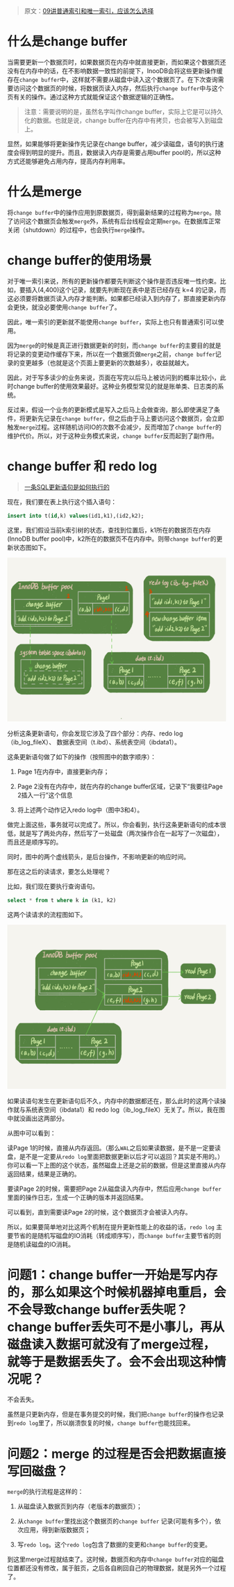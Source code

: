 

> 原文：[09讲普通索引和唯一索引，应该怎么选择](https://funnylog.gitee.io/mysql45/09%E8%AE%B2%E6%99%AE%E9%80%9A%E7%B4%A2%E5%BC%95%E5%92%8C%E5%94%AF%E4%B8%80%E7%B4%A2%E5%BC%95%EF%BC%8C%E5%BA%94%E8%AF%A5%E6%80%8E%E4%B9%88%E9%80%89%E6%8B%A9.html)

# 什么是change buffer

当需要更新一个数据页时，如果数据页在内存中就直接更新，而如果这个数据页还没有在内存中的话，在不影响数据一致性的前提下，InooDB会将这些更新操作缓存在`change buffer`中，这样就不需要从磁盘中读入这个数据页了。在下次查询需要访问这个数据页的时候，将数据页读入内存，然后执行`change buffer`中与这个页有关的操作。通过这种方式就能保证这个数据逻辑的正确性。

> 注意：需要说明的是，虽然名字叫作change buffer，实际上它是可以持久化的数据。也就是说，change buffer在内存中有拷贝，也会被写入到磁盘上。

显然，如果能够将更新操作先记录在change buffer，减少读磁盘，语句的执行速度会得到明显的提升。而且，数据读入内存是需要占用buffer pool的，所以这种方式还能够避免占用内存，提高内存利用率。

# 什么是merge

将`change buffer`中的操作应用到原数据页，得到最新结果的过程称为`merge`。除了访问这个数据页会触发`merge`外，系统有后台线程会定期`merge`。在数据库正常关闭（shutdown）的过程中，也会执行`merge`操作。

# change buffer的使用场景

对于唯一索引来说，所有的更新操作都要先判断这个操作是否违反唯一性约束。比如，要插入(4,400)这个记录，就要先判断现在表中是否已经存在 k=4 的记录，而这必须要将数据页读入内存才能判断。如果都已经读入到内存了，那直接更新内存会更快，就没必要使用`change buffer`了。

因此，唯一索引的更新就不能使用`change buffer`，实际上也只有普通索引可以使用。

因为`merge`的时候是真正进行数据更新的时刻，而`change buffer`的主要目的就是将记录的变更动作缓存下来，所以在一个数据页做`merge`之前，`change buffer`记录的变更越多（也就是这个页面上要更新的次数越多），收益就越大。

因此，对于写多读少的业务来说，页面在写完以后马上被访问到的概率比较小，此时change buffer的使用效果最好。这种业务模型常见的就是账单类、日志类的系统。

反过来，假设一个业务的更新模式是写入之后马上会做查询，那么即使满足了条件，将更新先记录在`change buffer`，但之后由于马上要访问这个数据页，会立即触发`merge`过程。这样随机访问IO的次数不会减少，反而增加了`change buffer`的维护代价。所以，对于这种业务模式来说，`change buffer`反而起到了副作用。

# change buffer 和 redo log

> [一条SQL更新语句是如何执行的](https://github.com/ProgrammerGoGo/document/blob/main/MySQL/%E4%B8%80%E6%9D%A1SQL%E6%9B%B4%E6%96%B0%E8%AF%AD%E5%8F%A5%E7%9A%84%E6%89%A7%E8%A1%8C%E6%B5%81%E7%A8%8B.md)

现在，我们要在表上执行这个插入语句：  
```sql
insert into t(id,k) values(id1,k1),(id2,k2);
```
这里，我们假设当前k索引树的状态，查找到位置后，k1所在的数据页在内存(InnoDB buffer pool)中，k2所在的数据页不在内存中。则带`change buffer`的更新状态图如下。

![带change buffer的更新过程](image/带change%20buffer的更新过程.jpg)

分析这条更新语句，你会发现它涉及了四个部分：内存、redo log（ib_log_fileX）、 数据表空间（t.ibd）、系统表空间（ibdata1）。

这条更新语句做了如下的操作（按照图中的数字顺序）：

1. Page 1在内存中，直接更新内存；

2. Page 2没有在内存中，就在内存的change buffer区域，记录下“我要往Page 2插入一行”这个信息

3. 将上述两个动作记入redo log中（图中3和4）。

做完上面这些，事务就可以完成了。所以，你会看到，执行这条更新语句的成本很低，就是写了两处内存，然后写了一处磁盘（两次操作合在一起写了一次磁盘），而且还是顺序写的。

同时，图中的两个虚线箭头，是后台操作，不影响更新的响应时间。

那在这之后的读请求，要怎么处理呢？

比如，我们现在要执行查询语句。

```sql
select * from t where k in (k1, k2)
```

这两个读请求的流程图如下。

![1](image/带change%20buffer的读过程.jpg)

如果读语句发生在更新语句后不久，内存中的数据都还在，那么此时的这两个读操作就与系统表空间（ibdata1）和 redo log（ib_log_fileX）无关了。所以，我在图中就没画出这两部分。

从图中可以看到：

读Page 1的时候，直接从内存返回。（那么`WAL`之后如果读数据，是不是一定要读盘，是不是一定要从`redo log`里面把数据更新以后才可以返回？其实是不用的。）你可以看一下上图的这个状态，虽然磁盘上还是之前的数据，但是这里直接从内存返回结果，结果是正确的。

要读Page 2的时候，需要把Page 2从磁盘读入内存中，然后应用`change buffer`里面的操作日志，生成一个正确的版本并返回结果。

可以看到，直到需要读Page 2的时候，这个数据页才会被读入内存。

所以，如果要简单地对比这两个机制在提升更新性能上的收益的话，`redo log` 主要节省的是随机写磁盘的IO消耗（转成顺序写），而`change buffer`主要节省的则是随机读磁盘的IO消耗。

# 问题1：change buffer一开始是写内存的，那么如果这个时候机器掉电重启，会不会导致change buffer丢失呢？change buffer丢失可不是小事儿，再从磁盘读入数据可就没有了merge过程，就等于是数据丢失了。会不会出现这种情况呢？

不会丢失。

虽然是只更新内存，但是在事务提交的时候，我们把`change buffer`的操作也记录到`redo log`里了，所以崩溃恢复的时候，`change buffer`也能找回来。

# 问题2：merge 的过程是否会把数据直接写回磁盘？

`merge`的执行流程是这样的：

1. 从磁盘读入数据页到内存（老版本的数据页）；

2. 从`change buffer`里找出这个数据页的`change buffer` 记录(可能有多个），依次应用，得到新版数据页；

3. 写`redo log`。这个`redo log`包含了数据的变更和`change buffer`的变更。

到这里merge过程就结束了。这时候，数据页和内存中`change buffer`对应的磁盘位置都还没有修改，属于脏页，之后各自刷回自己的物理数据，就是另外一个过程了。
